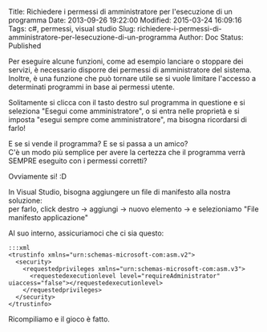 Title: Richiedere i permessi di amministratore per l'esecuzione di un programma
Date: 2013-09-26 19:22:00
Modified: 2015-03-24 16:09:16
Tags: c#, permessi, visual studio
Slug: richiedere-i-permessi-di-amministratore-per-lesecuzione-di-un-programma
Author: Doc
Status: Published

Per eseguire alcune funzioni, come ad esempio lanciare o stoppare dei
servizi, è necessario disporre dei permessi di amministratore del
sistema.  
Inoltre, è una funzione che può tornare utile se si vuole limitare
l'accesso a determinati programmi in base ai permessi utente.

Solitamente si clicca con il tasto destro sul programma in questione e
si seleziona "Esegui come amministratore", o si entra nelle proprietà e
si imposta "esegui sempre come amministratore", ma bisogna ricordarsi di
farlo!

E se si vende il programma? E se si passa a un amico?  
C'è un modo più semplice per avere la certezza che il programma verrà
SEMPRE eseguito con i permessi corretti?

Ovviamente si! :D

In Visual Studio, bisogna aggiungere un file di manifesto alla nostra
soluzione:  
per farlo, click destro -> aggiungi -> nuovo elemento -> e
selezioniamo "File manifesto applicazione"

Al suo interno, assicuriamoci che ci sia questo:

    :::xml
    <trustinfo xmlns="urn:schemas-microsoft-com:asm.v2">
      <security>  
        <requestedprivileges xmlns="urn:schemas-microsoft-com:asm.v3">  
          <requestedexecutionlevel level="requireAdministrator" uiaccess="false"></requestedexecutionlevel>  
        </requestedprivileges>  
      </security>  
    </trustinfo>

Ricompiliamo e il gioco è fatto.
